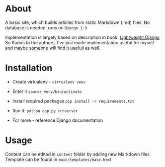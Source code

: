 About
=====
A basic site, which builds articles from static Markdown (.md) files. No database is needed, runs on `Django 1.9`

Implementation is largely based on description in book: [Lightweight Django](http://shop.oreilly.com/product/0636920032502.do)
So Kudos to the authors, I've just made implementation useful for myself
and maybe someone will find it usefull as well.

Installation
============
- Create virtualenv - `virtualenv venv`

- Enter it `source venv/bin/activate`

- Install required packages `pip install -r requirements.txt`

- Run it: `python app.py runserver`

- For more - reference Django documentation

Usage
=====
Content can be edited in `content` folder by adding new Markdown files
Template can be found in `main/templates/base.html`
